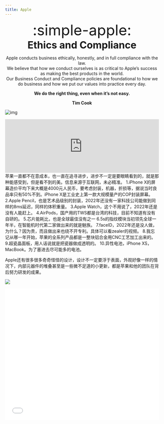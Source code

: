 ```yaml
---
title: Apple
---
```

<center> <font size=7> :simple-apple:</font></center>  
<center><b><font size=6>Ethics and Compliance</b>  </font>

Apple conducts business ethically, honestly, and in full compliance with the law.  
We believe that how we conduct ourselves is as critical to Apple’s success as making the best products in the world.  
 Our Business Conduct and Compliance policies are foundational to how we do business and how we put our values into practice every day.  

<b>We do the right thing, even when it’s not easy.

Tim Cook</b></center>  

![img](https://user-assets.sxlcdn.com/images/951476/FpR4zSBa8kJxXSlkmL3yE9O1PNJB.png?imageMogr2/strip/auto-orient/thumbnail/1920x9000%3E/quality/90!/format/png)
<iframe allow="autoplay *; encrypted-media *; fullscreen *; clipboard-write" frameborder="0" height="175" style="width:100%;max-width:660px;overflow:hidden;background:transparent;" sandbox="allow-forms allow-popups allow-same-origin allow-scripts allow-storage-access-by-user-activation allow-top-navigation-by-user-activation" src="https://embed.music.apple.com/cn/album/the-darkness-that-you-fear/1562007433?i=1562007434"></iframe>
苹果一直都不在意成本，也一直在追寻进步，进步不一定是要眼睛看到的，就是那种能感受到，但是看不到的美。信息来源于互联网，未必精准。  
1.iPhone X的屏幕造价平均下来大概是4000元人民币，要考虑封装，机器，折损等，据说当时良品率只有50%不到。iPhone X是工业史上第一款大规模量产的COP封装屏幕。  
2.Apple Pencil，也是艺术品级别的封装，2022年还没有一家科技公司能做到同样的8ms延迟，同样的体积重量。  
3.Apple Watch，这个不用说了，2022年还是没有人能赶上。  
4.AirPods，国产用的TWS都是台湾的科技，目前不知道有没有自研的。  
5.芯片能耗比，也是全球最佳没有之一 
6.5s的指纹模块当初领先全球一年半，在智能机时代第二家做出来的就是魅族。  
7.faceID，2022年还是没人做，为什么？因为贵，而且做出来也绕不开专利。具体可以看zealer的视频。  
8.我忘记从哪一年开始，苹果的全系列产品都是一整块铝合金用CNC工艺加工出来的。  
9.超瓷晶面板，用人话说就是把瓷器做成透明的。  
10.异性电池，iPhone XS，MacBook。为了塞进去尽可能多的电池。    

Apple还有很多很多奇奇怪怪的设计，设计不一定要浮于表面，外观好像一样的情况下，内部元器件的堆叠甚至是一些微不足道的小更新，都是苹果和他的团队在背后努力研发的成果。  

![](https://user-assets.sxlcdn.com/images/951476/FkEoM-JH0F6SYwS6RXR2ZIcSh45Q.jpg?imageMogr2/strip/auto-orient/thumbnail/1920x9000%3E/quality/90!/interlace/1/format/jpeg)

<iframe src="//player.bilibili.com/player.html?aid=381647441&bvid=BV1VZ4y1d7BP&cid=514597194&page=1" scrolling="yes" border="0" frameborder="no" framespacing="0" allowfullscreen="true" style="width: 640px; height: 430px; max-width: 100%"> </iframe>
<!-- <iframe frameborder="no" border="0" marginwidth="0" marginheight="0" width=298 height=52 src="//music.163.com/outchain/player?type=2&id=1839403159&auto=0&height=32"></iframe> -->

